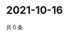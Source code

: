 # 2021-10-16

共 0 条

<!-- BEGIN WEIBO -->
<!-- 最后更新时间 Sat Oct 16 2021 02:15:46 GMT+0800 (China Standard Time) -->

<!-- END WEIBO -->
